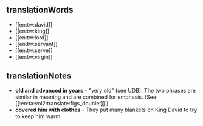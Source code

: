 ## translationWords

* [[en:tw:david]]
* [[en:tw:king]]
* [[en:tw:lord]]
* [[en:tw:servant]]
* [[en:tw:serve]]
* [[en:tw:virgin]]

## translationNotes

* **old and advanced in years** - "very old" (see UDB). The two phrases are similar in meaning and are combined for emphasis. (See: [[:en:ta:vol2:translate:figs_doublet]].)
* **covered him with clothes** - They put many blankets on King David to try to keep him warm.
